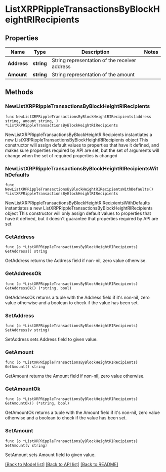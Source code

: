 # ListXRPRippleTransactionsByBlockHeightRIRecipients

## Properties

Name | Type | Description | Notes
------------ | ------------- | ------------- | -------------
**Address** | **string** | String representation of the receiver address | 
**Amount** | **string** | String representation of the amount | 

## Methods

### NewListXRPRippleTransactionsByBlockHeightRIRecipients

`func NewListXRPRippleTransactionsByBlockHeightRIRecipients(address string, amount string, ) *ListXRPRippleTransactionsByBlockHeightRIRecipients`

NewListXRPRippleTransactionsByBlockHeightRIRecipients instantiates a new ListXRPRippleTransactionsByBlockHeightRIRecipients object
This constructor will assign default values to properties that have it defined,
and makes sure properties required by API are set, but the set of arguments
will change when the set of required properties is changed

### NewListXRPRippleTransactionsByBlockHeightRIRecipientsWithDefaults

`func NewListXRPRippleTransactionsByBlockHeightRIRecipientsWithDefaults() *ListXRPRippleTransactionsByBlockHeightRIRecipients`

NewListXRPRippleTransactionsByBlockHeightRIRecipientsWithDefaults instantiates a new ListXRPRippleTransactionsByBlockHeightRIRecipients object
This constructor will only assign default values to properties that have it defined,
but it doesn't guarantee that properties required by API are set

### GetAddress

`func (o *ListXRPRippleTransactionsByBlockHeightRIRecipients) GetAddress() string`

GetAddress returns the Address field if non-nil, zero value otherwise.

### GetAddressOk

`func (o *ListXRPRippleTransactionsByBlockHeightRIRecipients) GetAddressOk() (*string, bool)`

GetAddressOk returns a tuple with the Address field if it's non-nil, zero value otherwise
and a boolean to check if the value has been set.

### SetAddress

`func (o *ListXRPRippleTransactionsByBlockHeightRIRecipients) SetAddress(v string)`

SetAddress sets Address field to given value.


### GetAmount

`func (o *ListXRPRippleTransactionsByBlockHeightRIRecipients) GetAmount() string`

GetAmount returns the Amount field if non-nil, zero value otherwise.

### GetAmountOk

`func (o *ListXRPRippleTransactionsByBlockHeightRIRecipients) GetAmountOk() (*string, bool)`

GetAmountOk returns a tuple with the Amount field if it's non-nil, zero value otherwise
and a boolean to check if the value has been set.

### SetAmount

`func (o *ListXRPRippleTransactionsByBlockHeightRIRecipients) SetAmount(v string)`

SetAmount sets Amount field to given value.



[[Back to Model list]](../README.md#documentation-for-models) [[Back to API list]](../README.md#documentation-for-api-endpoints) [[Back to README]](../README.md)


